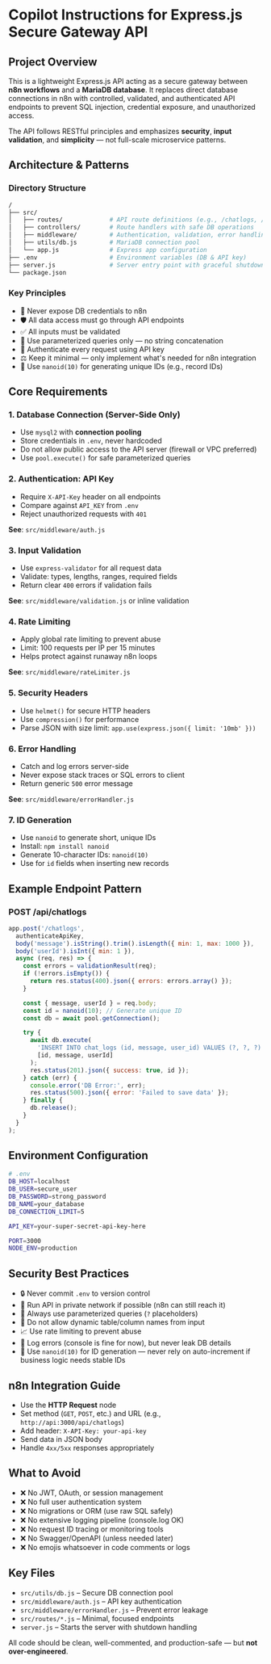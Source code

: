 # Copilot Instructions for Express.js Secure Gateway API

## Project Overview

This is a lightweight Express.js API acting as a secure gateway between **n8n workflows** and a **MariaDB database**. It replaces direct database connections in n8n with controlled, validated, and authenticated API endpoints to prevent SQL injection, credential exposure, and unauthorized access.

The API follows RESTful principles and emphasizes **security**, **input validation**, and **simplicity** — not full-scale microservice patterns.

## Architecture & Patterns

### Directory Structure

```bash
/
├── src/
│   ├── routes/             # API route definitions (e.g., /chatlogs, /users)
│   ├── controllers/        # Route handlers with safe DB operations
│   ├── middleware/         # Authentication, validation, error handling
│   ├── utils/db.js         # MariaDB connection pool
│   └── app.js              # Express app configuration
├── .env                    # Environment variables (DB & API key)
├── server.js               # Server entry point with graceful shutdown
└── package.json
```

### Key Principles

- 🔐 Never expose DB credentials to n8n
- 🛡️ All data access must go through API endpoints
- ✅ All inputs must be validated
- 🧼 Use parameterized queries only — no string concatenation
- 🔑 Authenticate every request using API key
- ⚖️ Keep it minimal — only implement what's needed for n8n integration
- 🧩 Use `nanoid(10)` for generating unique IDs (e.g., record IDs)

## Core Requirements

### 1. Database Connection (Server-Side Only)

- Use `mysql2` with **connection pooling**
- Store credentials in `.env`, never hardcoded
- Do not allow public access to the API server (firewall or VPC preferred)
- Use `pool.execute()` for safe parameterized queries

### 2. Authentication: API Key

- Require `X-API-Key` header on all endpoints
- Compare against `API_KEY` from `.env`
- Reject unauthorized requests with `401`

**See**: `src/middleware/auth.js`

### 3. Input Validation

- Use `express-validator` for all request data
- Validate: types, lengths, ranges, required fields
- Return clear `400` errors if validation fails

**See**: `src/middleware/validation.js` or inline validation

### 4. Rate Limiting

- Apply global rate limiting to prevent abuse
- Limit: 100 requests per IP per 15 minutes
- Helps protect against runaway n8n loops

**See**: `src/middleware/rateLimiter.js`

### 5. Security Headers

- Use `helmet()` for secure HTTP headers
- Use `compression()` for performance
- Parse JSON with size limit: `app.use(express.json({ limit: '10mb' }))`

### 6. Error Handling

- Catch and log errors server-side
- Never expose stack traces or SQL errors to client
- Return generic `500` error message

**See**: `src/middleware/errorHandler.js`

### 7. ID Generation

- Use `nanoid` to generate short, unique IDs
- Install: `npm install nanoid`
- Generate 10-character IDs: `nanoid(10)`
- Use for `id` fields when inserting new records

## Example Endpoint Pattern

### POST /api/chatlogs

```js
app.post('/chatlogs',
  authenticateApiKey,
  body('message').isString().trim().isLength({ min: 1, max: 1000 }),
  body('userId').isInt({ min: 1 }),
  async (req, res) => {
    const errors = validationResult(req);
    if (!errors.isEmpty()) {
      return res.status(400).json({ errors: errors.array() });
    }

    const { message, userId } = req.body;
    const id = nanoid(10); // Generate unique ID
    const db = await pool.getConnection();

    try {
      await db.execute(
        'INSERT INTO chat_logs (id, message, user_id) VALUES (?, ?, ?)',
        [id, message, userId]
      );
      res.status(201).json({ success: true, id });
    } catch (err) {
      console.error('DB Error:', err);
      res.status(500).json({ error: 'Failed to save data' });
    } finally {
      db.release();
    }
  }
);
```

## Environment Configuration

```bash
# .env
DB_HOST=localhost
DB_USER=secure_user
DB_PASSWORD=strong_password
DB_NAME=your_database
DB_CONNECTION_LIMIT=5

API_KEY=your-super-secret-api-key-here

PORT=3000
NODE_ENV=production
```

## Security Best Practices

- 🔒 Never commit `.env` to version control
- 🔐 Run API in private network if possible (n8n can still reach it)
- 🧼 Always use parameterized queries (`?` placeholders)
- 🚫 Do not allow dynamic table/column names from input
- 📈 Use rate limiting to prevent abuse
- 🧰 Log errors (console is fine for now), but never leak DB details
- 🧩 Use `nanoid(10)` for ID generation — never rely on auto-increment if business logic needs stable IDs

## n8n Integration Guide

- Use the **HTTP Request** node
- Set method (`GET`, `POST`, etc.) and URL (e.g., `http://api:3000/api/chatlogs`)
- Add header: `X-API-Key: your-api-key`
- Send data in JSON body
- Handle `4xx/5xx` responses appropriately

## What to Avoid

- ❌ No JWT, OAuth, or session management
- ❌ No full user authentication system
- ❌ No migrations or ORM (use raw SQL safely)
- ❌ No extensive logging pipeline (console.log OK)
- ❌ No request ID tracing or monitoring tools
- ❌ No Swagger/OpenAPI (unless needed later)
- ❌ No emojis whatsoever in code comments or logs

## Key Files

- `src/utils/db.js` – Secure DB connection pool
- `src/middleware/auth.js` – API key authentication
- `src/middleware/errorHandler.js` – Prevent error leakage
- `src/routes/*.js` – Minimal, focused endpoints
- `server.js` – Starts the server with shutdown handling

All code should be clean, well-commented, and production-safe — but **not over-engineered**.
